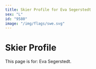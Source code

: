 ```yaml
---
title: Skier Profile for Eva Segerstedt
sex: "L"
id: "9580"
image: "/img/flags/swe.svg" 
---
```


# Skier Profile

This page is for: Eva Segerstedt.
    